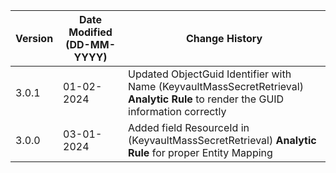 | **Version** | **Date Modified (DD-MM-YYYY)** | **Change History**                                                       |
|-------------|--------------------------------|--------------------------------------------------------------------------|            
| 3.0.1       | 01-02-2024                     | Updated ObjectGuid Identifier with Name (KeyvaultMassSecretRetrieval) **Analytic Rule** to render the GUID information correctly| 
| 3.0.0       | 03-01-2024                     | Added field ResourceId in (KeyvaultMassSecretRetrieval) **Analytic Rule** for proper Entity Mapping| 
